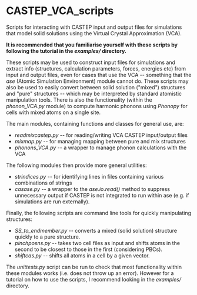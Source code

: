 # CASTEP_VCA_scripts

Scripts for interacting with CASTEP input and output files for simulations that model solid solutions using the Virtual Crystal Approximation (VCA).

**It is recommended that you familiarise yourself with these scripts by following the tutorial in the _examples/_ directory.**

These scripts may be used to construct input files for simulations and extract info (structures, calculation parameters, forces, energies etc) from input and output files, even for cases that use the VCA -- something that the _ase_ (Atomic Simulation Environment) module cannot do. These scripts may also be used to easily convert between solid solution ("mixed") structures and "pure" structures -- which may be interpreted by standard atomistic manipulation tools. There is also the functionality (within the _phonon_VCA.py_ module) to compute harmonic phonons using _Phonopy_ for cells with mixed atoms on a single site.

The main modules, containing functions and classes for general use, are:
* _readmixcastep.py_ -- for reading/writing VCA CASTEP input/output files
* _mixmap.py_ -- for managing mapping between pure and mix structures
* _phonons_VCA.py_ -- a wrapper to manage phonon calculations with the VCA

The following modules then provide more general utilities:
* _strindices.py_ -- for identifying lines in files containing various combinations of strings
* _casase.py_ -- a wrapper to the _ase.io.read()_ method to suppress unnecessary output if CASTEP is not integrated to run within ase (e.g. if simulations are run externally).

Finally, the following scripts are command line tools for quickly manipulating structures:
* _SS_to_endmember.py_ -- converts a mixed (solid solution) structure quickly to a pure structure.
* _pinchposns.py_ -- takes two cell files as input and shifts atoms in the second to be closest to those in the first (considering PBCs).
* _shiftcas.py_ -- shifts all atoms in a cell by a given vector.

The _unittests.py_ script can be run to check that most functionality within these modules works (i.e. does not throw up an error). However for a tutorial on how to use the scripts, I recommend looking in the _examples/_ directory.

